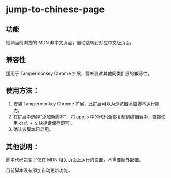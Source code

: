 # jump-to-chinese-page
## 功能
检测当前浏览的 MDN 非中文页面，自动跳转到对应中文版页面。

## 兼容性
适用于 Tampermonkey Chrome 扩展，暂未测试其他同类扩展的兼容性。

## 使用方法：
1. 安装 Tampermonkey Chrome 扩展，此扩展可以为浏览器添加脚本运行能力。
2. 在扩展中选择“添加新脚本”，将 app.js 中的代码全部复制到编辑器中，直接使用 ```ctrl + S``` 快捷键保存即可。
3. 确认该脚本已启用。

## 其他说明：
脚本代码包含了仅在 MDN 相关页面上运行的设置，不需要额外配置。

目前脚本没有添加自动更新功能。